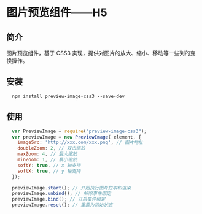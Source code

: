 # 图片预览组件——H5

## 简介

   图片预览组件，基于 CSS3 实现，提供对图片的放大、缩小、移动等一些列的变换操作。

## 安装

```shell
  npm install preview-image-css3 --save-dev
```

## 使用
```javascript
  var PreviewImage = require("preview-image-css3");
  var previewImage = new PreviewImage( element, {
    imageSrc: 'http://xxx.com/xxx.png', // 图片地址
    doubleZoom: 2, // 双击缩放
    maxZoom: 4, // 最大缩放
    minZoom: 1, // 最小缩放
    softY: true, // x 轴支持
    softX: true, // y 轴支持
  });

  previewImage.start(); // 开始执行图片拉取和渲染
  previewImage.unbind(); // 解除事件绑定
  previewImage.bind(); // 开启事件绑定
  previewImage.reset(); // 重置为初始状态
```
